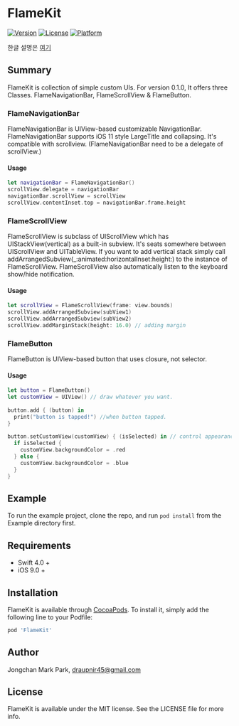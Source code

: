 # FlameKit

[![Version](https://img.shields.io/cocoapods/v/FlameKit.svg?style=flat)](http://cocoapods.org/pods/FlameKit)
[![License](https://img.shields.io/cocoapods/l/FlameKit.svg?style=flat)](http://cocoapods.org/pods/FlameKit)
[![Platform](https://img.shields.io/cocoapods/p/FlameKit.svg?style=flat)](http://cocoapods.org/pods/FlameKit)

한글 설명은 [여기](README_Kor.md)

## Summary

FlameKit is collection of simple custom UIs. For version 0.1.0, It offers three Classes. FlameNavigationBar, FlameScrollView & FlameButton. 

### FlameNavigationBar
FlameNavigationBar is UIView-based customizable NavigationBar. FlameNavigationBar supports iOS 11 style LargeTitle and collapsing. It's compatible with scrollview. (FlameNavigationBar need to be a delegate of scrollView.)

#### Usage

```swift
let navigationBar = FlameNavigationBar()
scrollView.delegate = navigationBar
navigationBar.scrollView = scrollView
scrollView.contentInset.top = navigationBar.frame.height
```

### FlameScrollView
FlameScrollView is subclass of UIScrollView which has UIStackView(vertical) as a built-in subview. It's seats somewhere between UIScrollView and UITableView. If you want to add vertical stack simply call addArrangedSubview(_:animated:horizontalInset:height:) to the instance of FlameScrollView. FlameScrollView also automatically listen to the keyboard show/hide notification.

#### Usage

```swift
let scrollView = FlameScrollView(frame: view.bounds)
scrollView.addArrangedSubview(subView1)
scrollView.addArrangedSubview(subView2)
scrollView.addMarginStack(height: 16.0) // adding margin
```


### FlameButton
FlameButton is UIView-based button that uses closure, not selector.

#### Usage

```swift
let button = FlameButton()
let customView = UIView() // draw whatever you want.
    
button.add { (button) in
  print("button is tapped!") //when button tapped.
}
    
button.setCustomView(customView) { (isSelected) in // control appearance here.
  if isSelected {
    customView.backgroundColor = .red
  } else {
    customView.backgroundColor = .blue
  }
}
```


## Example

To run the example project, clone the repo, and run `pod install` from the Example directory first.

## Requirements

- Swift 4.0 +
- iOS 9.0 +

## Installation

FlameKit is available through [CocoaPods](http://cocoapods.org). To install
it, simply add the following line to your Podfile:

```ruby
pod 'FlameKit'
```

## Author

Jongchan Mark Park, draupnir45@gmail.com

## License

FlameKit is available under the MIT license. See the LICENSE file for more info.

